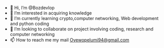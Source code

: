 - 👋 Hi, I’m @Bozdevlop
- 👀 I’m interested in acquiring knowledge 
- 🌱 I’m currently learning crypto,computer networking, Web development and python coding 
- 💞️ I’m looking to collaborate on project involving coding, research  and computer networking 
- 📫 How to reach me my mail Oyewopelumi94@gmail.com 

<!---
Bozdevlop/Bozdevlop is a ✨ special ✨ repository because its `README.md` (this file) appears on your GitHub profile.
You can click the Preview link to take a look at your changes.
--->
